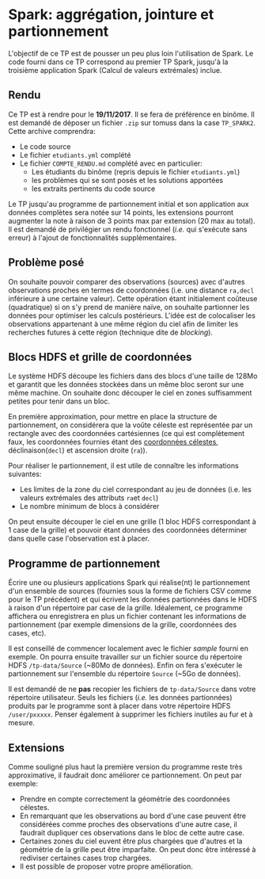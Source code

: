 # Spark: aggrégation, jointure et partionnement

L'objectif de ce TP est de pousser un peu plus loin l'utilisation de Spark.
Le code fourni dans ce TP correspond au premier TP Spark, jusqu'à la troisième application Spark (Calcul de valeurs extrémales) inclue.

## Rendu

Ce TP est à rendre pour le **19/11/2017**.
Il se fera de préférence en binôme.
Il est demandé de déposer un fichier `.zip` sur tomuss dans la case `TP_SPARK2`.
Cette archive comprendra:
* Le code source
* Le fichier `etudiants.yml` complété
* Le fichier `COMPTE_RENDU.md` complété avec en particulier:
    * Les étudiants du binôme (repris depuis le fichier `etudiants.yml`) 
    * les problèmes qui se sont posés et les solutions apportées
    * les extraits pertinents du code source
    
Le TP jusqu'au programme de partionnement initial et son application aux données complètes sera notée sur 14 points, les extensions pourront augmenter la note à raison de 3 points max par extension (20 max au total).
Il est demandé de privilégier un rendu fonctionnel (_i.e._ qui s'exécute sans erreur) à l'ajout de fonctionnalités supplémentaires.

## Problème posé

On souhaite pouvoir comparer des observations (sources) avec d'autres observations proches en termes de coordonnées (i.e. une distance `ra,decl` inférieure à une certaine valeur).
Cette opération étant initialement coûteuse (quadratique) si on s'y prend de manière naïve, on souhaite partionner les données pour optimiser les calculs postérieurs.
L'idée est de colocaliser les observations appartenant à une même région du ciel afin de limiter les recherches futures à cette région (technique dite de _blocking_).

## Blocs HDFS et grille de coordonnées

Le système HDFS découpe les fichiers dans des blocs d'une taille de 128Mo et garantit que les données stockées dans un même bloc seront sur une même machine. On souhaite donc découper le ciel en zones suffisamment petites pour tenir dans un bloc.

En première approximation, pour mettre en place la structure de partionnement, on considérera que la voûte céleste est représentée par un rectangle avec des coordonnées cartésiennes (ce qui est complètement faux, les coordonnées fournies étant des [coordonnées célestes](https://fr.wikipedia.org/wiki/Coordonn%C3%A9es_sph%C3%A9riques#Coordonn.C3.A9es_c.C3.A9lestes), déclinaison(`decl`) et ascension droite (`ra`)).

Pour réaliser le partionnement, il est utile de connaître les informations suivantes:

* Les limites de la zone du ciel correspondant au jeu de données (i.e. les valeurs extrémales des attributs `ra`et `decl`)
* Le nombre minimum de blocs à considérer

On peut ensuite découper le ciel en une grille (1 bloc HDFS correspondant à 1 case de la grille) et pouvoir étant données des coordonnées déterminer dans quelle case l'observation est à placer.

## Programme de partionnement

Écrire une ou plusieurs applications Spark qui réalise(nt) le partionnement d'un ensemble de sources (fournies sous la forme de fichiers CSV comme pour le TP précédent) et qui écrivent les données partionnées dans le HDFS à raison d'un répertoire par case de la grille.
Idéalement, ce programme affichera ou enregistrera en plus un fichier contenant les informations de partionnement (par exemple dimensions de la grille, coordonnées des cases, etc).

Il est conseillé de commencer localement avec le fichier _sample_ fourni en exemple. 
On pourra ensuite travailler sur un fichier source du répertoire HDFS `/tp-data/Source` (~80Mo de données). 
Enfin on fera s'exécuter le partionnement sur l'ensemble du répertoire `Source` (~5Go de données).

Il est demandé de ne **pas** recopier les fichiers de `tp-data/Source` dans votre répertoire utilisateur. 
Seuls les fichiers (_i.e._ les données partionnées) produits par le programme sont à placer dans votre répertoire HDFS `/user/pxxxxx`.
Penser également à supprimer les fichiers inutiles au fur et à mesure.

## Extensions

Comme souligné plus haut la première version du programme reste très approximative, il faudrait donc améliorer ce partionnement. On peut par exemple:
* Prendre en compte correctement la géométrie des coordonnées célestes.
* En remarquant que les observations au bord d'une case peuvent être considérées comme proches des observations d'une autre case, il faudrait dupliquer ces observations dans le bloc de cette autre case.
* Certaines zones du ciel euvent être plus chargées que d'autres et la géométrie de la grille peut être imparfaite. On peut donc être intéressé à rediviser certaines cases trop chargées.
* Il est possible de proposer votre propre amélioration.

